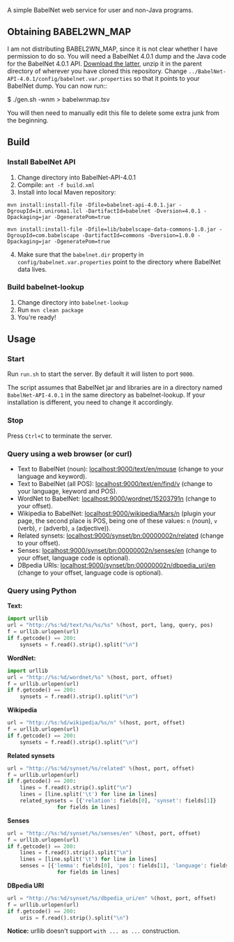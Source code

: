 A simple BabelNet web service for user and non-Java programs.

## Obtaining BABEL2WN_MAP

I am not distributing BABEL2WN_MAP, since it is not clear whether I have
permission to do so. You will need a BabelNet 4.0.1 dump and the Java code for
the BabelNet 4.0.1 API. [Download the
latter](https://babelnet.org/data/4.0/BabelNet-API-4.0.1.zip), unzip it in the
parent directory of wherever you have cloned this repository. Change
`../BabelNet-API-4.0.1/config/babelnet.var.properties` so that it points to
your BabelNet dump. You can now run::

 $ ./gen.sh -wnm > babelwnmap.tsv

You will then need to manually edit this file to delete some extra junk from
the beginning.

## Build

### Install BabelNet API

1. Change directory into BabelNet-API-4.0.1
2. Compile: `ant -f build.xml`
3. Install into local Maven repository:
 
 `mvn install:install-file -Dfile=babelnet-api-4.0.1.jar -DgroupId=it.uniroma1.lcl -DartifactId=babelnet -Dversion=4.0.1 -Dpackaging=jar -DgeneratePom=true`
 
 `mvn install:install-file -Dfile=lib/babelscape-data-commons-1.0.jar -DgroupId=com.babelscape -DartifactId=commons -Dversion=1.0.0 -Dpackaging=jar -DgeneratePom=true`

4. Make sure that the `babelnet.dir` property in 
`config/babelnet.var.properties` point to the directory 
where BabelNet data lives. 

### Build babelnet-lookup

1. Change directory into `babelnet-lookup`
2. Run `mvn clean package`
3. You're ready!

## Usage

### Start

Run `run.sh` to start the server. By default it will listen to port `9000`.

The script assumes that BabelNet jar and libraries are in a directory named 
`BabelNet-API-4.0.1` in the same directory as babelnet-lookup. If your 
installation is different, you need to change it accordingly.

### Stop

Press `Ctrl+C` to terminate the server.

### Query using a web browser (or curl)

- Text to BabelNet (noun): [localhost:9000/text/en/mouse](http://localhost:9000/text/en/mouse) (change to your language and keyword).
- Text to BabelNet (all POS): [localhost:9000/text/en/find/v](http://localhost:9000/text/en/find/v) (change to your language, keyword and POS).
- WordNet to BabelNet: [localhost:9000/wordnet/15203791n](http://localhost:9000/wordnet/15203791n) (change to your offset).
- Wikipedia to BabelNet: [localhost:9000/wikipedia/Mars/n](http://localhost:9000/wikipedia/Mars/n) 
(plugin your page, the second place is POS, being one of these values: 
`n` (noun), `v` (verb), `r` (adverb), `a` (adjective)).
- Related synsets: [localhost:9000/synset/bn:00000002n/related](http://localhost:9000/synset/bn:00000002n/related) (change to your offset).
- Senses: [localhost:9000/synset/bn:00000002n/senses/en](http://localhost:9000/synset/bn:00000002n/senses/en) (change to your offset, language code is optional).
- DBpedia URIs: [localhost:9000/synset/bn:00000002n/dbpedia_uri/en](http://localhost:9000/synset/bn:00000002n/dbpedia_uri/en) (change to your offset, language code is optional).

### Query using Python

**Text:**

```python
import urllib
url = "http://%s:%d/text/%s/%s/%s" %(host, port, lang, query, pos)
f = urllib.urlopen(url)
if f.getcode() == 200:
    synsets = f.read().strip().split("\n")
```

**WordNet:**

```python
import urllib
url = "http://%s:%d/wordnet/%s" %(host, port, offset)
f = urllib.urlopen(url)
if f.getcode() == 200:
    synsets = f.read().strip().split("\n")
```

**Wikipedia**

```python
url = "http://%s:%d/wikipedia/%s/n" %(host, port, offset)
f = urllib.urlopen(url)
if f.getcode() == 200:
	synsets = f.read().strip().split("\n")
```

**Related synsets**

```python
url = "http://%s:%d/synset/%s/related" %(host, port, offset)
f = urllib.urlopen(url)
if f.getcode() == 200:
    lines = f.read().strip().split("\n")
    lines = [line.split('\t') for line in lines]
    related_synsets = [{'relation': fields[0], 'synset': fields[1]}
                for fields in lines] 
```

**Senses**

```python
url = "http://%s:%d/synset/%s/senses/en" %(host, port, offset)
f = urllib.urlopen(url)
if f.getcode() == 200:
    lines = f.read().strip().split("\n")
    lines = [line.split('\t') for line in lines]
    senses = [{'lemma': fields[0], 'pos': fields[1], 'language': fields[2], 'source': fields[3]}
                for fields in lines] 
```


**DBpedia URI**

```python
url = "http://%s:%d/synset/%s/dbpedia_uri/en" %(host, port, offset)
f = urllib.urlopen(url)
if f.getcode() == 200:
    uris = f.read().strip().split("\n")
```

**Notice:** urllib doesn't support `with ... as ...` construction.
